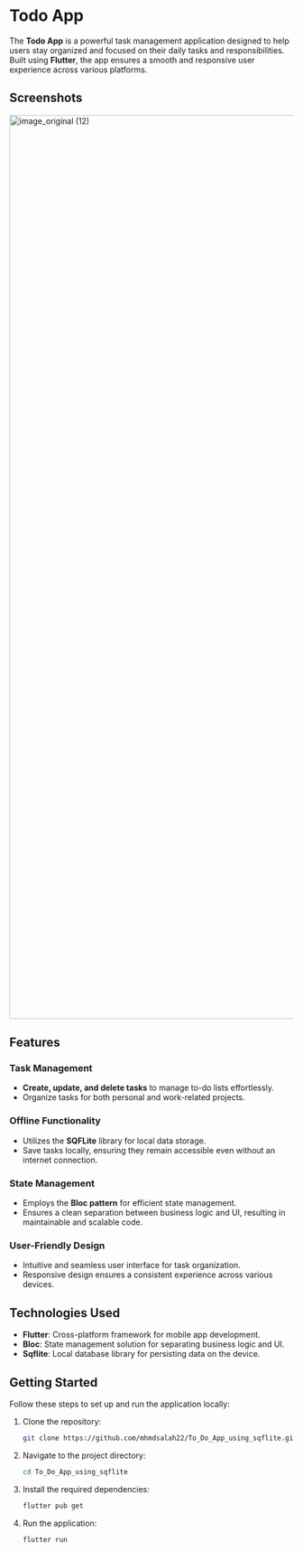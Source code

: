 # Todo App

The **Todo App** is a powerful task management application designed to help users stay organized and focused on their daily tasks and responsibilities. Built using **Flutter**, the app ensures a smooth and responsive user experience across various platforms.

## Screenshots
 <img width="1600" alt="image_original (12)" src="https://github.com/user-attachments/assets/5d350bec-8f71-4b0a-a218-4bf799447956" />

## Features

### Task Management
- **Create, update, and delete tasks** to manage to-do lists effortlessly.
- Organize tasks for both personal and work-related projects.

### Offline Functionality
- Utilizes the **SQFLite** library for local data storage.
- Save tasks locally, ensuring they remain accessible even without an internet connection.

### State Management
- Employs the **Bloc pattern** for efficient state management.
- Ensures a clean separation between business logic and UI, resulting in maintainable and scalable code.

### User-Friendly Design
- Intuitive and seamless user interface for task organization.
- Responsive design ensures a consistent experience across various devices.

## Technologies Used
- **Flutter**: Cross-platform framework for mobile app development.
- **Bloc**: State management solution for separating business logic and UI.
- **Sqflite**: Local database library for persisting data on the device.

## Getting Started

Follow these steps to set up and run the application locally:

1. Clone the repository:
   ```bash
   git clone https://github.com/mhmdsalah22/To_Do_App_using_sqflite.git
2. Navigate to the project directory:
   ```bash
   cd To_Do_App_using_sqflite
3. Install the required dependencies:
   ```bash
   flutter pub get
4. Run the application:
   ```bash
   flutter run





   
   
   
